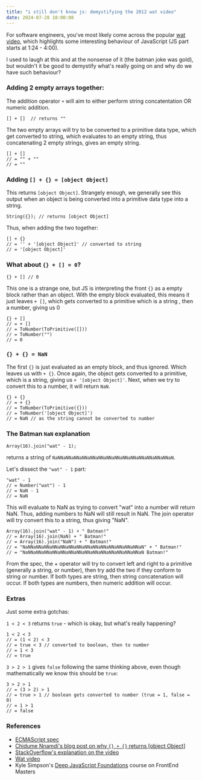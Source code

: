 ```yaml
---
title: "i still don't know js: demystifying the 2012 wat video"
date: 2024-07-28 18:00:08
---
```


For software engineers, you've most likely come across the popular [wat video](https://www.destroyallsoftware.com/talks/wat), which highlights some interesting behaviour of JavaScript (JS part starts at 1:24 - 4:00).

I used to laugh at this and at the nonsense of it (the batman joke was gold), but wouldn't it be good to
demystify what's really going on and why do we have such behaviour?

### Adding 2 empty arrays together:

The addition operator `+` will aim to either perform string concatentation OR numeric addition.

```
[] + []  // returns ""

```

The two empty arrays will try to be converted to a primitive data type, which get converted to string, which evaluates to an empty string, thus concatenating 2 empty strings, gives an empty string.

```
[] + []
// = "" + ""
// = ""
```

### Adding `[] + {} = [object Object]`

This returns `[object Object]`. Strangely enough, we generally see this output when an object is being converted into a primitive data type into a string.

```
String({}); // returns [object Object]
```

Thus, when adding the two together:

```
[] + {}
// = '' + '[object Object]' // converted to string
// = '[object Object]'
```

### What about `{} + [] = 0`?

```
{} + [] // 0
```

This one is a strange one, but JS is interpreting the front `{}` as a empty block rather than an object.
With the empty block evaluated, this means it just leaves `+ []`, which gets converted to a primitive which is a string , then a number, giving us 0

```
{} + []
// = + []
// = ToNumber(ToPrimitive([]))
// = ToNumber("")
// = 0
```

### `{} + {} = NaN`

The first `{}` is just evaluated as an empty block, and thus ignored. Which leaves us with `+ {}`. Once again, the object gets converted to a primitive, which is a string, giving us `+ '[object Object]'`. Next, when we try to convert this to a number, it will return `NaN`.

```
{} + {}
// = + {}
// = ToNumber(ToPrimitive({}))
// = ToNumber('[object Object]')
// = NaN // as the string cannot be converted to number
```

### The Batman `NaN` explanation

```
Array(16).join("wat" - 1);
```

returns a string of `NaNNaNNaNNaNNaNNaNNaNNaNNaNNaNNaNNaNNaNNaNNaN`.

Let's dissect the `"wat" - 1` part:

```
"wat" - 1
// = Number("wat") - 1
// = NaN - 1
// = NaN
```

This will evaluate to NaN as trying to convert "wat" into a number will return NaN. Thus, adding numbers to NaN will still result in NaN.
The join operator will try convert this to a string, thus giving "NaN".

```
Array(16).join("wat" - 1) + " Batman!"
// = Array(16).join(NaN) + " Batman!"
// = Array(16).join("NaN") + " Batman!"
// = "NaNNaNNaNNaNNaNNaNNaNNaNNaNNaNNaNNaNNaNNaNNaN" + " Batman!"
// = "NaNNaNNaNNaNNaNNaNNaNNaNNaNNaNNaNNaNNaNNaNNaN Batman!"
```

From the spec, the + operator will try to convert left and right to a primitive (generally a string, or number), then try add the two if they conform to string or number. If both types are string, then string concatenation will occur. If both types are numbers, then numeric addition will occur.

### Extras

Just some extra gotchas:

`1 < 2 < 3` returns `true` - which is okay, but what's really happening?

```
1 < 2 < 3
// = (1 < 2) < 3
// = true < 3 // converted to boolean, then to number
// = 1 < 3
// = true
```

`3 > 2 > 1` gives `false` following the same thinking above, even though mathematically we know this should be `true`:

```
3 > 2 > 1
// = (3 > 2) > 1
// = true > 1 // boolean gets converted to number (true = 1, false = 0)
// = 1 > 1
// = false
```

### References

- [ECMAScript spec](https://tc39.es/ecma262/#sec-addition-operator-plus)
- [Chidume Nnamdi's blog post on why `{} + {}` returns [object Object]](https://medium.com/dev-proto/why-gives-object-object-object-object-in-javascript-2f350b739cc9)
- [StackOverflow's explanation on the video](https://stackoverflow.com/questions/9032856/what-is-the-explanation-for-these-bizarre-javascript-behaviours-mentioned-in-the)
- [Wat video](https://www.destroyallsoftware.com/talks/wat)
- Kyle Simpson's [Deep JavaScript Foundations](https://frontendmasters.com/courses/deep-javascript-v3/) course on FrontEnd Masters
